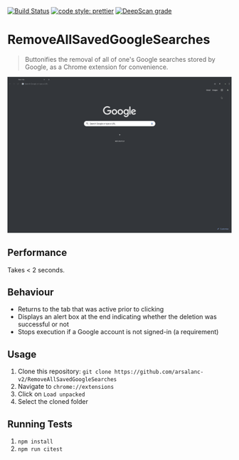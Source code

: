 [![Build Status](https://travis-ci.com/arsalanc-v2/RemoveAllSavedGoogleSearches.svg?token=uQU2TE2LydPhxKjosPjN&branch=master)](https://travis-ci.com/arsalanc-v2/RemoveAllSavedGoogleSearches)
[![code style: prettier](https://img.shields.io/badge/code_style-prettier-ff69b4.svg)](https://github.com/prettier/prettier)
[![DeepScan grade](https://deepscan.io/api/teams/4974/projects/6771/branches/58345/badge/grade.svg?token=a1fa0980263b30233c0ddf1e9c3ed778290db2ee)](https://deepscan.io/dashboard#view=project&tid=4974&pid=6771&bid=58345)

# RemoveAllSavedGoogleSearches
> Buttonifies the removal of all of one's Google searches stored by Google, as a Chrome extension for convenience.

![](demo.gif)

## Performance
Takes < 2 seconds.

## Behaviour
* Returns to the tab that was active prior to clicking
* Displays an alert box at the end indicating whether the deletion was successful or not
* Stops execution if a Google account is not signed-in (a requirement)

## Usage
1. Clone this repository: `git clone https://github.com/arsalanc-v2/RemoveAllSavedGoogleSearches`
2. Navigate to `chrome://extensions`
3. Click on `Load unpacked`
4. Select the cloned folder

## Running Tests
1. ```npm install```
2. ```npm run citest```
